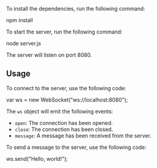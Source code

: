To install the dependencies, run the following command:

npm install


To start the server, run the following command:

node server.js


The server will listen on port 8080.

## Usage

To connect to the server, use the following code:

var ws = new WebSocket("ws://localhost:8080");


The `ws` object will emit the following events:

* `open`: The connection has been opened.
* `close`: The connection has been closed.
* `message`: A message has been received from the server.

To send a message to the server, use the following code:

ws.send("Hello, world!");

